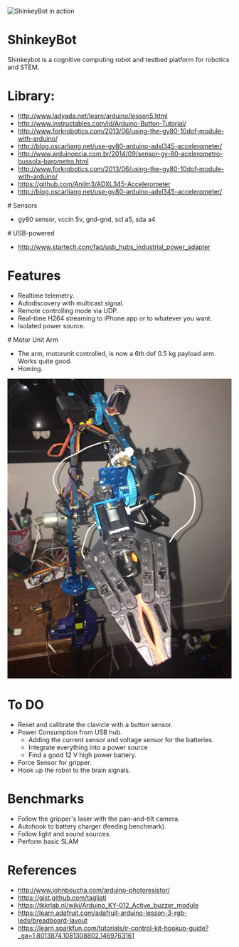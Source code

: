 
![ShinkeyBot in action](shinkeybotselfie.jpg)

# ShinkeyBot

Shinkeybot is a cognitive computing robot and testbed platform for robotics and STEM.

# Library:
* http://www.ladyada.net/learn/arduino/lesson5.html
* http://www.instructables.com/id/Arduino-Button-Tutorial/
* http://www.forkrobotics.com/2013/06/using-the-gy80-10dof-module-with-arduino/
* http://blog.oscarliang.net/use-gy80-arduino-adxl345-accelerometer/
* http://www.arduinoecia.com.br/2014/09/sensor-gy-80-acelerometro-bussola-barometro.html
* http://www.forkrobotics.com/2013/06/using-the-gy80-10dof-module-with-arduino/
* https://github.com/Anilm3/ADXL345-Accelerometer
* http://blog.oscarliang.net/use-gy80-arduino-adxl345-accelerometer/

# Sensors
* gy80 sensor, vccin 5v, gnd-gnd, scl a5, sda a4  

# USB-powered
* http://www.startech.com/faq/usb_hubs_industrial_power_adapter

# Features

* Realtime telemetry.
* Autodiscovery with multicast signal.
* Remote controlling mode via UDP.
* Real-time H264 streaming to iPhone app or to whatever you want.
* Isolated power source.

# Motor Unit Arm

* The arm, motorunit controlled, is now a 6th dof 0.5 kg payload arm.  Works quite good.
* Homing.

![ShinkeyBot motorunit control](motorunitarm.jpg)

# To DO
* Reset and calibrate the clavicle with a button sensor.
* Power Consumption from USB hub.
  * Adding the current sensor and voltage sensor for the batteries.
  * Integrate everything into a power source
  * Find a good 12 V high power battery.
* Force Sensor for gripper.
* Hook up the robot to the brain signals.

# Benchmarks
* Follow the gripper's laser with the pan-and-tilt camera.
* Autohook to battery charger (feeding benchmark).
* Follow light and sound sources.
* Perform basic SLAM

# References
* http://www.johnboucha.com/arduino-photoresistor/
* https://gist.github.com/tagliati
* https://tkkrlab.nl/wiki/Arduino_KY-012_Active_buzzer_module
* https://learn.adafruit.com/adafruit-arduino-lesson-3-rgb-leds/breadboard-layout
* https://learn.sparkfun.com/tutorials/ir-control-kit-hookup-guide?_ga=1.8013874.1081308802.1469763161
